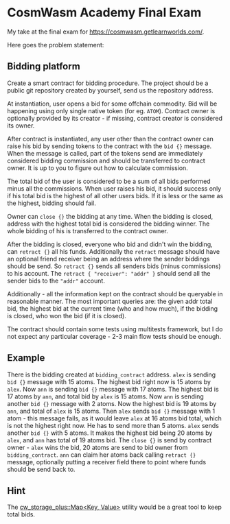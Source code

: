 # CosmWasm Academy Final Exam

My take at the final exam for https://cosmwasm.getlearnworlds.com/.

Here goes the problem statement:

## Bidding platform

Create a smart contract for bidding procedure.
The project should be a public git repository created by yourself, send us the repository address.

At instantiation, user opens a bid for some offchain commodity. Bid will be happening using only single native token (for eg. `ATOM`). Contract owner is optionally provided by its creator - if missing, contract creator is considered its owner.

After contract is instantiated, any user other than the contract owner can raise his bid by sending tokens to the contract with the `bid {}` message.
When the message is called, part of the tokens send are immediately considered
bidding commission and should be transferred to contract owner.
It is up to you to figure out how to calculate commission.

The total bid of the user is considered to be a sum of all bids performed minus all the commissions.
When user raises his bid, it should success only if his total bid is the highest of all other users bids.
If it is less or the same as the highest, bidding should fail.

Owner can `close {}` the bidding at any time.
When the bidding is closed, address with the highest total bid is considered the bidding winner.
The whole bidding of his is transferred to the contract owner.

After the bidding is closed, everyone who bid and didn't win the bidding, can `retract {}` all his funds.
Additionally the `retract` message should have an optional friend receiver being an address where the sender biddings should be send.
So `retract {}` sends all senders bids (minus commissions) to his account.
The `retract { "receiver": "addr" }` should send all the sender bids to the `"addr"` account.

Additionally - all the information kept on the contract should be queryable in reasonable manner.
The most important queries are: the given addr total bid, the highest bid at the current time (who and how much), if the bidding is closed, who won the bid (if it is closed).

The contract should contain some tests using multitests framework, but I do not expect any particular coverage - 2-3 main flow tests should be enough.

## Example

There is the bidding created at `bidding_contract` address.
`alex` is sending `bid {}` message with 15 atoms.
The highest bid right now is 15 atoms by `alex`.
Now `ann` is sending `bid {}` message with 17 atoms.
The highest bid is 17 atoms by `ann`, and total bid by `alex` is 15 atoms.
Now `ann` is sending another `bid {}` message with 2 atoms.
Now the highest bid is 19 atoms by `ann`, and total of `alex` is 15 atoms.
Then `alex` sends `bid {}` message with 1 atom - this message fails, as it would leave `alex` at 16 atoms bid total, which is not the highest right now.
He has to send more than 5 atoms. `alex` sends another `bid {}` with 5 atoms.
It makes the highest bid being 20 atoms by `alex`, and `ann` has total of 19 atoms bid.
The `close {}` is send by contract owner - `alex` wins the bid, 20 atoms are send to bid owner from `bidding_contract`.
`ann` can claim her atoms back calling `retract {}` message, optionally putting a receiver field there to point where funds should be send back to.

## Hint

The [cw_storage_plus::Map<Key, Value>](https://docs.rs/cw-storage-plus/0.16.0/cw_storage_plus/struct.Map.html) utility would be a great tool to keep total bids.
